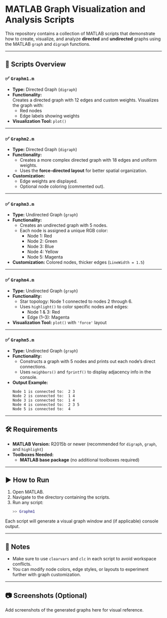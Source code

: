 # MATLAB Graph Visualization and Analysis Scripts

This repository contains a collection of MATLAB scripts that demonstrate how to create, visualize, and analyze **directed** and **undirected** graphs using the MATLAB `graph` and `digraph` functions.

---

## 📁 Scripts Overview

### ✅ `Graphm1.m`
- **Type:** Directed Graph (`digraph`)
- **Functionality:**  
  Creates a directed graph with 12 edges and custom weights. Visualizes the graph with:
  - Red nodes
  - Edge labels showing weights
- **Visualization Tool:** `plot()`

---

### ✅ `Graphm2.m`
- **Type:** Directed Graph (`digraph`)
- **Functionality:**
  - Creates a more complex directed graph with 18 edges and uniform weights.
  - Uses the **force-directed layout** for better spatial organization.
- **Customization:**
  - Edge weights are displayed.
  - Optional node coloring (commented out).

---

### ✅ `Graphm3.m`
- **Type:** Undirected Graph (`graph`)
- **Functionality:**
  - Creates an undirected graph with 5 nodes.
  - Each node is assigned a unique RGB color:
    - Node 1: Red
    - Node 2: Green
    - Node 3: Blue
    - Node 4: Yellow
    - Node 5: Magenta
- **Customization:** Colored nodes, thicker edges (`LineWidth = 1.5`)

---

### ✅ `Graphm4.m`
- **Type:** Undirected Graph (`graph`)
- **Functionality:**
  - Star topology: Node 1 connected to nodes 2 through 6.
  - Uses `highlight()` to color specific nodes and edges:
    - Node 1 & 3: Red
    - Edge (1–3): Magenta
- **Visualization Tool:** `plot()` with `'force'` layout

---

### ✅ `Graphm5.m`
- **Type:** Undirected Graph (`graph`)
- **Functionality:**
  - Constructs a graph with 5 nodes and prints out each node’s direct connections.
  - Uses `neighbors()` and `fprintf()` to display adjacency info in the console.
- **Output Example:**
  ```
  Node 1 is connected to:  2 3
  Node 2 is connected to:  1 4
  Node 3 is connected to:  1 4
  Node 4 is connected to:  2 3 5
  Node 5 is connected to:  4
  ```

---

## 🛠 Requirements

- **MATLAB Version:** R2015b or newer (recommended for `digraph`, `graph`, and `highlight`)
- **Toolboxes Needed:**
  - **MATLAB base package** (no additional toolboxes required)

---

## ▶️ How to Run

1. Open MATLAB.
2. Navigate to the directory containing the scripts.
3. Run any script:
   ```matlab
   >> Graphm1
   ```

Each script will generate a visual graph window and (if applicable) console output.

---

## 📌 Notes

- Make sure to use `clearvars` and `clc` in each script to avoid workspace conflicts.
- You can modify node colors, edge styles, or layouts to experiment further with graph customization.

---

## 📷 Screenshots (Optional)

Add screenshots of the generated graphs here for visual reference.

